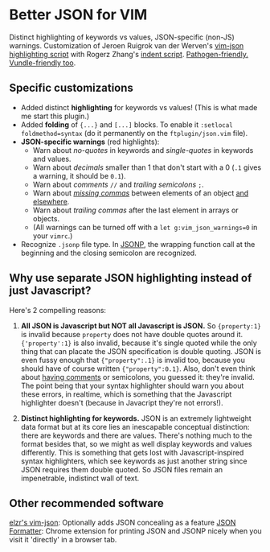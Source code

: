 Better JSON for VIM
===================

Distinct highlighting of keywords vs values, JSON-specific (non-JS) warnings. Customization of Jeroen Ruigrok van der Werven's [vim-json highlighting script](http://www.vim.org/scripts/script.php?script_id=1945) with Rogerz Zhang's [indent script](https://github.com/vim-scripts/vim-json-bundle). [Pathogen-friendly.](https://github.com/tpope/vim-pathogen) [Vundle-friendly too](https://github.com/elzr/vim-json/issues/25).

Specific customizations
-----------------------

* Added distinct **highlighting** for keywords vs values! (This is what made me start this plugin.)
* Added **folding** of `{...}` and `[...]` blocks. To enable it `:setlocal foldmethod=syntax` (do it permanently on the `ftplugin/json.vim` file).
* **JSON-specific warnings** (red highlights):
	* Warn about *no-quotes* in keywords and *single-quotes* in keywords and values.
	* Warn about *decimals* smaller than 1 that don't start with a 0 (`.1` gives a warning, it should be `0.1`).
	* Warn about *comments* `//` and *trailing semicolons* `;`.
	* Warn about *[missing commas](https://github.com/elzr/vim-json/issues/18)* between elements of an object [and elsewhere](https://github.com/elzr/vim-json/issues/34).
	* Warn about *trailing commas* after the last element in arrays or objects.
	* (All warnings can be turned off with a `let g:vim_json_warnings=0` in your `vimrc`.) 
* Recognize `.jsonp` file type. In [JSONP](http://stackoverflow.com/questions/2067472/what-is-jsonp-all-about), the wrapping function call at the beginning and the closing semicolon are recognized.

Why use separate JSON highlighting instead of just Javascript?
--------------------------------------------------------------

Here's 2 compelling reasons:

1. **All JSON is Javascript but NOT all Javascript is JSON.** So `{property:1}` is invalid because `property` does not have double quotes around it. `{'property':1}` is also invalid, because it's single quoted while the only thing that can placate the JSON specification is double quoting. JSON is even fussy enough that `{"property":.1}` is invalid too, because you should have of course written `{"property":0.1}`. Also, don't even think about [having comments](http://stackoverflow.com/questions/244777/can-i-comment-a-json-file) or semicolons, you guessed it: they're invalid. The point being that your syntax highlighter should warn you about these errors, in realtime, which is something that the Javascript highlighter doesn't (because in Javacript they're not errors!).

2. **Distinct highlighting for keywords.** JSON is an extremely lightweight data format but at its core lies an inescapable conceptual distinction: there are keywords and there are values. There's nothing much to the format besides that, so we might as well display keywords and values differently. This is something that gets lost with Javascript-inspired syntax highlighters, which see keywords as just another string since JSON requires them double quoted. So JSON files remain an impenetrable, indistinct wall of text.

Other recommended software
--------------------------
[elzr's vim-json](https://github.com/elzr/vim-json): Optionally adds JSON concealing as a feature
[JSON Formatter](https://chrome.google.com/webstore/detail/json-formatter/bcjindcccaagfpapjjmafapmmgkkhgoa): Chrome extension for printing JSON and JSONP nicely when you visit it 'directly' in a browser tab.
